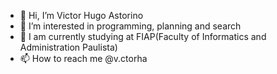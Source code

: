 - 👋 Hi, I’m Victor Hugo Astorino
- 👀 I’m interested in programming, planning and search
- 🌱 I am currently studying at FIAP(Faculty of Informatics and Administration Paulista)
- 📫 How to reach me @v.ctorha

<!---
VictorHaBarra/VictorHaBarra is a ✨ special ✨ repository because its `README.md` (this file) appears on your GitHub profile.
You can click the Preview link to take a look at your changes.
--->
